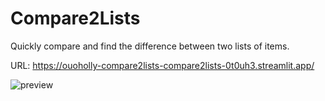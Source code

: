 # Compare2Lists

Quickly compare and find the difference between two lists of items.

URL: https://ouoholly-compare2lists-compare2lists-0t0uh3.streamlit.app/

![preview](demo.gif)
